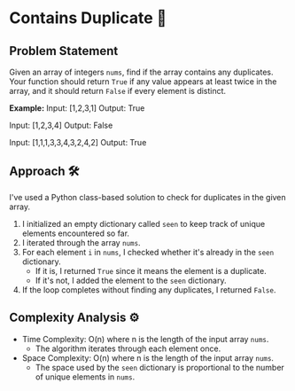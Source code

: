 # Contains Duplicate 🔄

## Problem Statement

Given an array of integers `nums`, find if the array contains any duplicates. Your function should return `True` if any value appears at least twice in the array, and it should return `False` if every element is distinct.

**Example:**
Input: [1,2,3,1]
Output: True

Input: [1,2,3,4]
Output: False

Input: [1,1,1,3,3,4,3,2,4,2]
Output: True

## Approach 🛠️

I've used a Python class-based solution to check for duplicates in the given array.

1. I initialized an empty dictionary called `seen` to keep track of unique elements encountered so far.
2. I iterated through the array `nums`.
3. For each element `i` in `nums`, I checked whether it's already in the `seen` dictionary.
    - If it is, I returned `True` since it means the element is a duplicate.
    - If it's not, I added the element to the `seen` dictionary.
4. If the loop completes without finding any duplicates, I returned `False`.

## Complexity Analysis ⚙️

- Time Complexity: O(n) where n is the length of the input array `nums`.
  - The algorithm iterates through each element once.
- Space Complexity: O(n) where n is the length of the input array `nums`.
  - The space used by the `seen` dictionary is proportional to the number of unique elements in `nums`.

